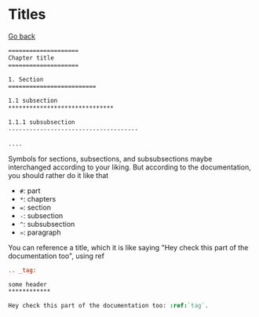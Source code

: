 # Titles

[Go back](..#writing-rst-documents)

```rest
====================
Chapter title
====================

1. Section
=========================

1.1 subsection
******************************

1.1.1 subsubsection
-------------------------------------

....
```

Symbols for sections, subsections, and subsubsections
maybe interchanged according to your liking.
But according to the documentation, you should rather
do it like that

* ``#``: part
* ``*``: chapters
* ``=``: section
* ``-``: subsection
* ``^``: subsubsection
* ``»``: paragraph

You can reference a title, which it is like saying "Hey check
this part of the documentation too", using ref

```rest
.. _tag:

some header
************

Hey check this part of the documentation too: :ref:`tag`.
```